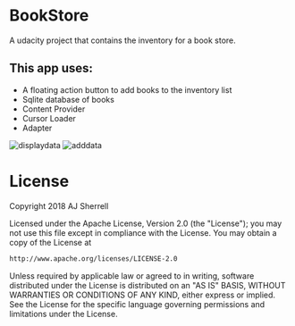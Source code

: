 # BookStore
A udacity project that contains the inventory for a book store. 

## This app uses:
- A floating action button to add books to the inventory list
- Sqlite database of books
- Content Provider
- Cursor Loader
- Adapter

![displaydata](https://user-images.githubusercontent.com/16841620/44630414-1709b480-a92b-11e8-96d8-dbc03df72696.png)
![adddata](https://user-images.githubusercontent.com/16841620/44630415-196c0e80-a92b-11e8-9eab-a3c6c78df0bd.png)

# License
Copyright 2018 AJ Sherrell

Licensed under the Apache License, Version 2.0 (the "License"); you may not use this file except in 
compliance with the License. You may obtain a copy of the License at

```bash
http://www.apache.org/licenses/LICENSE-2.0
```

Unless required by applicable law or agreed to in writing, software distributed under the License is
distributed on an "AS IS" BASIS, WITHOUT WARRANTIES OR CONDITIONS OF ANY KIND, either express or implied.
See the License for the specific language governing permissions and limitations under the License.
